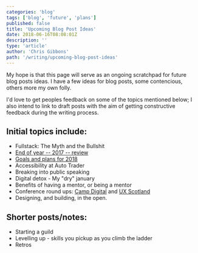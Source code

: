 ```yaml
---
categories: 'blog'
tags: ['blog', 'future', 'plans']
published: false
title: 'Upcoming Blog Post Ideas'
date: 2018-06-16T08:08:01Z
description: ''
type: 'article'
author: 'Chris Gibbons'
path: '/writing/upcoming-blog-post-ideas'
---
```


My hope is that this page will serve as an ongoing scratchpad for future blog posts ideas. I have a few ideas for blog posts, some contencious, others more my own folly.

I'd love to get peoples feedback on some of the topics mentioned below; I also intend to link to draft posts with the aim of getting constructive feedback during the writing process.

## Initial topics include:

- Fullstack: The Myth and the Bullshit
- [End of year -- 2017 -- review](/writing/2017-review)
- [Goals and plans for 2018](/writing/2018-preview)
- Accessibility at Auto Trader
- Breaking into public speaking
- Digital detox - My "dry" january
- Benefits of having a mentor, or being a mentor
- Conference round ups: <a href="https://www.wearesigma.com/campdigital/2018/" rel="noopener">Camp Digital</a> and <a href="https://uxscotland.net/2018/" rel="noopener">UX Scotland</a>
- Designing, and building, in the open.

## Shorter posts/notes:

- Starting a guild
- Levelling up - skills you pickup as you climb the ladder
- Retros
